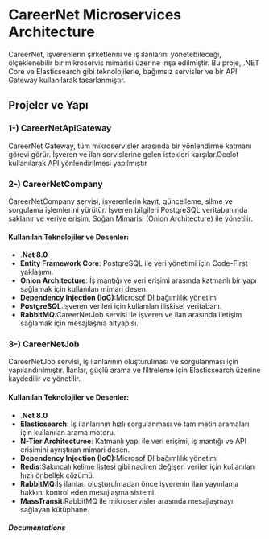 # CareerNet Microservices Architecture

CareerNet, işverenlerin şirketlerini ve iş ilanlarını yönetebileceği, ölçeklenebilir bir mikroservis mimarisi üzerine inşa edilmiştir. Bu proje, .NET Core ve Elasticsearch gibi teknolojilerle, bağımsız servisler ve bir API Gateway kullanılarak tasarlanmıştır.

## Projeler ve Yapı

### 1-) CareerNetApiGateway

CareerNet Gateway, tüm mikroservisler arasında bir yönlendirme katmanı görevi görür. İşveren ve ilan servislerine gelen istekleri karşılar.Ocelot kullanılarak API yönlendirilmesi yapılmıştır

### 2-) CareerNetCompany

CareerNetCompany servisi, işverenlerin kayıt, güncelleme, silme ve sorgulama işlemlerini yürütür. İşveren bilgileri PostgreSQL veritabanında saklanır ve veriye erişim, Soğan Mimarisi (Onion Architecture) ile yönetilir.

#### Kullanılan Teknolojiler ve Desenler:
- .**Net 8.0**
- **Entity Framework Core**: PostgreSQL ile veri yönetimi için Code-First yaklaşımı.
- **Onion Architecture**: İş mantığı ve veri erişimi arasında katmanlı bir yapı sağlamak için kullanılan mimari desen.
- **Dependency Injection (IoC)**:Microsof DI bağımlılık yönetimi
- **PostgreSQL**:İşveren verileri için kullanılan ilişkisel veritabanı.
- **RabbitMQ**:CareerNetJob servisi ile işveren ve ilan arasında iletişim sağlamak için mesajlaşma altyapısı.


### 3-) CareerNetJob

CareerNetJob servisi, iş ilanlarının oluşturulması ve sorgulanması için yapılandırılmıştır. İlanlar, güçlü arama ve filtreleme için Elasticsearch üzerine kaydedilir ve yönetilir.

#### Kullanılan Teknolojiler ve Desenler:
- .**Net 8.0**
- **Elasticsearch**: İş ilanlarının hızlı sorgulanması ve tam metin aramaları için kullanılan arama motoru.
- **N-Tier Architecturee**: Katmanlı yapı ile veri erişimi, iş mantığı ve API erişimini ayrıştıran mimari desen.
- **Dependency Injection (IoC)**:Microsof DI bağımlılık yönetimi
- **Redis**:Sakıncalı kelime listesi gibi nadiren değişen veriler için kullanılan hızlı önbellek çözümü.
- **RabbitMQ**:İş ilanları oluşturulmadan önce işverenin ilan yayınlama hakkını kontrol eden mesajlaşma sistemi.
- **MassTransit**:RabbitMQ ile mikroservisler arasında mesajlaşmayı sağlayan kütüphane.

##### Documentations
